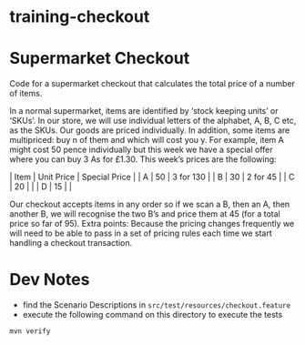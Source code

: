 # training-checkout

Supermarket Checkout
====================

Code for a supermarket checkout that calculates the total price of a number of items.

In a normal supermarket, items are identified by ‘stock keeping units’ or ‘SKUs’. In our store, we will use
individual letters of the alphabet, A, B, C etc, as the SKUs. Our goods are priced individually. In addition,
some items are multipriced: buy n of them and which will cost you y. For example, item A might cost 50
pence individually but this week we have a special offer where you can buy 3 As for £1.30.
This week’s prices are the following:

| Item | Unit Price | Special Price |
|    A |         50 |     3 for 130 |
|    B |         30 |      2 for 45 |
|    C |         20 |               |
|    D |         15 |               |

Our checkout accepts items in any order so if we scan a B, then an A, then another B, we will recognise
the two B’s and price them at 45 (for a total price so far of 95).
Extra points: Because the pricing changes frequently we will need to be able to pass in a set of pricing
rules each time we start handling a checkout transaction.

Dev Notes
=========
- find the Scenario Descriptions in `src/test/resources/checkout.feature`
- execute the following command on this directory to execute the tests
```
mvn verify
```
